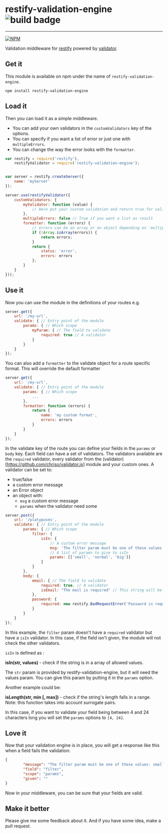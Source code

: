 # restify-validation-engine ![build badge](https://img.shields.io/jenkins/s/http/ci.paulvarache.ninja/restify-validation-engine.svg)
--------------------------------------
[![NPM](https://nodei.co/npm/restify-validation-engine.png)](https://npmjs.org/package/restify-validation-engine)

Validation middleware for [restify](https://github.com/restify/node-restify) powered by [validator](https://github.com/chriso/validator.js).

## Get it

This module is available on npm under the name of `restify-validation-engine`.

```shell
npm install restify-validation-engine
```

## Load it

Then you can load it as a simple middleware.
  * You can add your own validators in the `customValidators` key of the options.
  * You can specify if you want a list of error or just one with `multipleErrors`.
  * You can change the way the error looks with the `formatter`.

```js
var restify = require('restify'),
    restifyValidator = require('restify-validation-engine');


var server = restify.createServer({
    name: 'myServer'
});

server.use(restifyValidator({
    customValidators: {
        myValidator: function (value) {
            // Here put your custom validation and return true for valid or false
        },
        multipleErrors: false // True if you want a list as result
        formatter: function (errors) {
            // errors can be an array or an object depending on `multipleErrors`
            if (!Array.isArray(errors)) {
                return errors;
            }
            return {
                status: 'error',
                errors: errors
            };
        }
    }
}));

```

## Use it

Now you can use the module in the definitions of your routes e.g.

```js
server.get({
    url: '/my-url',
    validate: { // Entry point of the module
        params: { // Which scope
            myParam: { // The field to validate
                required: true // A validator
            }
        }
    }
});
```

You can also add a `formatter` to the validate object for a route specific format. This will override the default formatter

```js
server.get({
    url: '/my-url',
    validate: { // Entry point of the module
        params: { // Which scope
            ...
        },
        formatter: function (errors) {
            return {
                name: 'my custom format',
                errors: errors
            }
        }
    }
});
```

In the validate key of the route you can define your fields in the `params` or `body` key.
Each field can have a set of validators. The validators available are the `required` validator,
every validator from the (validator)[https://github.com/chriso/validator.js] module and your custom ones.
A validator can be set to:
  * true/false
  * a custom error message
  * an Error object
  * an object with:
    * `msg` a custom error message
    * `params` when the validator need some

```js
server.post({
    url: '/platypuses',
    validate: { // Entry point of the module
        params: { // Which scope
            filter: {
                isIn: {
                    // A custom error message
                    msg: 'The filter param must be one of these values: small, normal, big',
                    // A list of params to give to isIn
                    params: [['small', 'normal', 'big']]
                }
            }
        },
        body: {
            email: { // The field to validate
                required: true, // A validator
                isEmail: "The mail is required" // This string will be used as a custom error message
            },
            password: {
                required: new restify.BadRequestError('Password is required')
            }
        }
    }
});
```

In this example, the `filter` param doesn't have a `required` validator but have a `isIn` validator.
In this case, if the field isn't given, the module will not check the other validators.

`isIn` is defined as :

**isIn(str, values)** - check if the string is in a array of allowed values.

The `str` param is provided by restify-validation-engine, but it will need the values param.
You can give this param by putting it in the `params` option.

Another example could be:

**isLength(str, min [, max])** - check if the string's length falls in a range. Note: this function takes into account surrogate pairs.

In this case, if you want to validate your field being between 4 and 24 characters long you will set the `params` options to `[4, 24]`.

## Love it

Now that your validation engine is in place, you will get a response like this when a field fails the validation:

```json
{
        "message": "The filter param must be one of these values: small, normal, big",
        "field": "filter",
        "scope": "params",
        "given": ""
}
```

Now in your middleware, you can be sure that your fields are valid.

## Make it better

Please give me some feedback about it. And if you have some idea, make a pull request.

